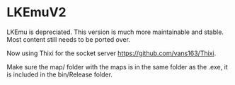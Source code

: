 # LKEmuV2
LKEmu is depreciated.  This version is much more maintainable and stable. Most content still needs to be ported over.

Now using Thixi for the socket server https://github.com/vans163/Thixi.

Make sure the map/ folder with the maps is in the same folder as the .exe, it is included in the bin/Release folder.
